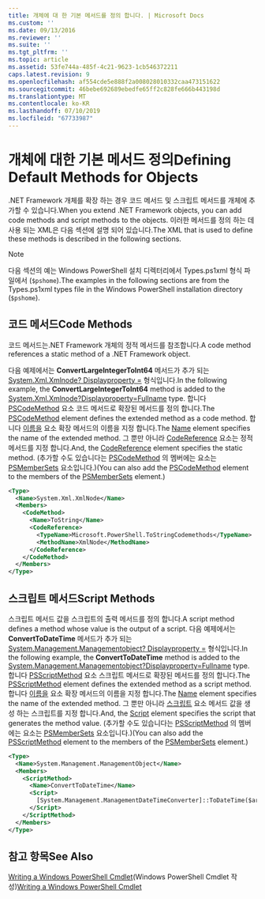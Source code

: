 ```yaml
---
title: 개체에 대 한 기본 메서드를 정의 합니다. | Microsoft Docs
ms.custom: ''
ms.date: 09/13/2016
ms.reviewer: ''
ms.suite: ''
ms.tgt_pltfrm: ''
ms.topic: article
ms.assetid: 53fe744a-485f-4c21-9623-1cb546372211
caps.latest.revision: 9
ms.openlocfilehash: af554cde5e888f2a008028010332caa473151622
ms.sourcegitcommit: 46bebe692689ebedfe65ff2c828fe666b443198d
ms.translationtype: MT
ms.contentlocale: ko-KR
ms.lasthandoff: 07/10/2019
ms.locfileid: "67733987"
---
```

# <a name="defining-default-methods-for-objects"></a><span data-ttu-id="6c93b-102">개체에 대한 기본 메서드 정의</span><span class="sxs-lookup"><span data-stu-id="6c93b-102">Defining Default Methods for Objects</span></span>

<span data-ttu-id="6c93b-103">.NET Framework 개체를 확장 하는 경우 코드 메서드 및 스크립트 메서드를 개체에 추가할 수 있습니다.</span><span class="sxs-lookup"><span data-stu-id="6c93b-103">When you extend .NET Framework objects, you can add code methods and script methods to the objects.</span></span> <span data-ttu-id="6c93b-104">이러한 메서드를 정의 하는 데 사용 되는 XML은 다음 섹션에 설명 되어 있습니다.</span><span class="sxs-lookup"><span data-stu-id="6c93b-104">The XML that is used to define these methods is described in the following sections.</span></span>

> [!NOTE]
> <span data-ttu-id="6c93b-105">다음 섹션의 예는 Windows PowerShell 설치 디렉터리에서 Types.ps1xml 형식 파일에서 (`$pshome`).</span><span class="sxs-lookup"><span data-stu-id="6c93b-105">The examples in the following sections are from the Types.ps1xml types file in the Windows PowerShell installation directory (`$pshome`).</span></span>

## <a name="code-methods"></a><span data-ttu-id="6c93b-106">코드 메서드</span><span class="sxs-lookup"><span data-stu-id="6c93b-106">Code Methods</span></span>

<span data-ttu-id="6c93b-107">코드 메서드는.NET Framework 개체의 정적 메서드를 참조합니다.</span><span class="sxs-lookup"><span data-stu-id="6c93b-107">A code method references a static method of a .NET Framework object.</span></span>

<span data-ttu-id="6c93b-108">다음 예제에서는 **ConvertLargeIntegerToInt64** 메서드가 추가 되는 [System.Xml.Xmlnode? Displayproperty =](/dotnet/api/System.Xml.XmlNode) 형식입니다.</span><span class="sxs-lookup"><span data-stu-id="6c93b-108">In the following example, the **ConvertLargeIntegerToInt64** method is added to the [System.Xml.Xmlnode?Displayproperty=Fullname](/dotnet/api/System.Xml.XmlNode) type.</span></span> <span data-ttu-id="6c93b-109">합니다 [PSCodeMethod](/dotnet/api/system.management.automation.pscodemethod) 요소 코드 메서드로 확장된 메서드를 정의 합니다.</span><span class="sxs-lookup"><span data-stu-id="6c93b-109">The [PSCodeMethod](/dotnet/api/system.management.automation.pscodemethod) element defines the extended method as a code method.</span></span> <span data-ttu-id="6c93b-110">합니다 [이름을](/dotnet/api/system.management.automation.psmemberinfo.name?view=pscore-6.2.0#System_Management_Automation_PSMemberInfo_Name) 요소 확장 메서드의 이름을 지정 합니다.</span><span class="sxs-lookup"><span data-stu-id="6c93b-110">The [Name](/dotnet/api/system.management.automation.psmemberinfo.name?view=pscore-6.2.0#System_Management_Automation_PSMemberInfo_Name) element specifies the name of the extended method.</span></span> <span data-ttu-id="6c93b-111">그 뿐만 아니라 [CodeReference](/dotnet/api/system.management.automation.pscodemethod.codereference?view=pscore-6.2.0#System_Management_Automation_PSCodeMethod_CodeReference) 요소는 정적 메서드를 지정 합니다.</span><span class="sxs-lookup"><span data-stu-id="6c93b-111">And, the [CodeReference](/dotnet/api/system.management.automation.pscodemethod.codereference?view=pscore-6.2.0#System_Management_Automation_PSCodeMethod_CodeReference) element specifies the static method.</span></span> <span data-ttu-id="6c93b-112">(추가할 수도 있습니다는 [PSCodeMethod](/dotnet/api/system.management.automation.pscodemethod) 의 멤버에는 요소는 [PSMemberSets](/dotnet/api/system.management.automation.psmemberset?view=pscore-6.2.0) 요소입니다.)</span><span class="sxs-lookup"><span data-stu-id="6c93b-112">(You can also add the [PSCodeMethod](/dotnet/api/system.management.automation.pscodemethod) element to the members of the [PSMemberSets](/dotnet/api/system.management.automation.psmemberset?view=pscore-6.2.0) element.)</span></span>

```xml
<Type>
  <Name>System.Xml.XmlNode</Name>
  <Members>
    <CodeMethod>
      <Name>ToString</Name>
      <CodeReference>
        <TypeName>Microsoft.PowerShell.ToStringCodemethods</TypeName>
        <MethodName>XmlNode</MethodName>
      </CodeReference>
    </CodeMethod>
  </Members>
</Type>
```

## <a name="script-methods"></a><span data-ttu-id="6c93b-113">스크립트 메서드</span><span class="sxs-lookup"><span data-stu-id="6c93b-113">Script Methods</span></span>

<span data-ttu-id="6c93b-114">스크립트 메서드 값을 스크립트의 출력 메서드를 정의 합니다.</span><span class="sxs-lookup"><span data-stu-id="6c93b-114">A script method defines a method whose value is the output of a script.</span></span> <span data-ttu-id="6c93b-115">다음 예제에서는 **ConvertToDateTime** 메서드가 추가 되는 [System.Management.Managementobject? Displayproperty =](/dotnet/api/System.Management.ManagementObject) 형식입니다.</span><span class="sxs-lookup"><span data-stu-id="6c93b-115">In the following example, the **ConvertToDateTime** method is added to the [System.Management.Managementobject?Displayproperty=Fullname](/dotnet/api/System.Management.ManagementObject) type.</span></span> <span data-ttu-id="6c93b-116">합니다 [PSScriptMethod](/dotnet/api/system.management.automation.psscriptmethod?view=pscore-6.2.0) 요소 스크립트 메서드로 확장된 메서드를 정의 합니다.</span><span class="sxs-lookup"><span data-stu-id="6c93b-116">The [PSScriptMethod](/dotnet/api/system.management.automation.psscriptmethod?view=pscore-6.2.0) element defines the extended method as a script method.</span></span> <span data-ttu-id="6c93b-117">합니다 [이름을](/dotnet/api/system.management.automation.psmemberinfo.name?view=pscore-6.2.0#System_Management_Automation_PSMemberInfo_Name) 요소 확장 메서드의 이름을 지정 합니다.</span><span class="sxs-lookup"><span data-stu-id="6c93b-117">The [Name](/dotnet/api/system.management.automation.psmemberinfo.name?view=pscore-6.2.0#System_Management_Automation_PSMemberInfo_Name) element specifies the name of the extended method.</span></span> <span data-ttu-id="6c93b-118">그 뿐만 아니라 [스크립트](/dotnet/api/system.management.automation.psscriptmethod.script?view=pscore-6.2.0#System_Management_Automation_PSScriptMethod_Script) 요소 메서드 값을 생성 하는 스크립트를 지정 합니다.</span><span class="sxs-lookup"><span data-stu-id="6c93b-118">And, the [Script](/dotnet/api/system.management.automation.psscriptmethod.script?view=pscore-6.2.0#System_Management_Automation_PSScriptMethod_Script) element specifies the script that generates the method value.</span></span> <span data-ttu-id="6c93b-119">(추가할 수도 있습니다는 [PSScriptMethod](/dotnet/api/system.management.automation.psscriptmethod?view=pscore-6.2.0) 의 멤버에는 요소는 [PSMemberSets](/dotnet/api/system.management.automation.psmemberset?view=pscore-6.2.0) 요소입니다.)</span><span class="sxs-lookup"><span data-stu-id="6c93b-119">(You can also add the [PSScriptMethod](/dotnet/api/system.management.automation.psscriptmethod?view=pscore-6.2.0) element to the members of the [PSMemberSets](/dotnet/api/system.management.automation.psmemberset?view=pscore-6.2.0) element.)</span></span>

```xml
<Type>
  <Name>System.Management.ManagementObject</Name>
  <Members>
    <ScriptMethod>
      <Name>ConvertToDateTime</Name>
      <Script>
        [System.Management.ManagementDateTimeConverter]::ToDateTime($args[0])
      </Script>
    </ScriptMethod>
  </Members>
</Type>
```

## <a name="see-also"></a><span data-ttu-id="6c93b-120">참고 항목</span><span class="sxs-lookup"><span data-stu-id="6c93b-120">See Also</span></span>

<span data-ttu-id="6c93b-121">[Writing a Windows PowerShell Cmdlet](./writing-a-windows-powershell-cmdlet.md)(Windows PowerShell Cmdlet 작성)</span><span class="sxs-lookup"><span data-stu-id="6c93b-121">[Writing a Windows PowerShell Cmdlet](./writing-a-windows-powershell-cmdlet.md)</span></span>
